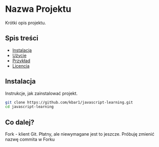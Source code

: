 # Nazwa Projektu

Krótki opis projektu.

## Spis treści
- [Instalacja](#instalacja)
- [Użycie](#użycie)
- [Przykład](#przykład)
- [Licencja](#licencja)

## Instalacja

Instrukcje, jak zainstalować projekt.

```bash
git clone https://github.com/kbar1/javascript-learning.git
cd javascript-learning
```


## Co dalej?
Fork - klient Git. Płatny, ale niewymagane jest to jeszcze. 
Próbuję zmienić nazwę commita w Forku